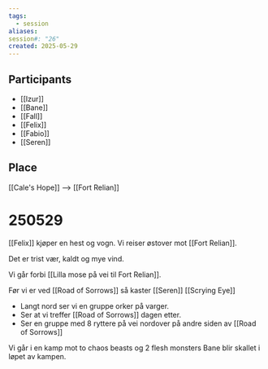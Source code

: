 ```yaml
---
tags:
  - session
aliases: 
session#: "26"
created: 2025-05-29
---
```


## Participants
- [[Izur]]
- [[Bane]]
- [[Fall]]
- [[Felix]]
- [[Fabio]]
- [[Seren]]

## Place
[[Cale's Hope]] --> [[Fort Relian]]

# 250529
[[Felix]] kjøper en hest og vogn. Vi reiser østover mot [[Fort Relian]]. 

Det er trist vær, kaldt og mye vind. 

Vi går forbi [[Lilla mose på vei til Fort Relian]]. 

Før vi er ved [[Road of Sorrows]] så kaster [[Seren]] [[Scrying Eye]] 
- Langt nord ser vi en gruppe orker på varger.
- Ser at vi treffer [[Road of Sorrows]] dagen etter.
- Ser en gruppe med 8 ryttere på vei nordover på andre siden av [[Road of Sorrows]]

Vi går i en kamp mot to chaos beasts og 2 flesh monsters
Bane blir skallet i løpet av kampen. 
